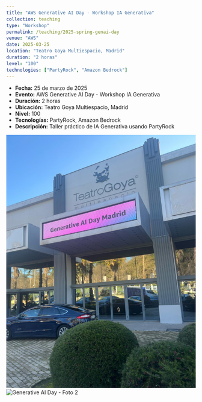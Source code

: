 ```yaml
---
title: "AWS Generative AI Day - Workshop IA Generativa"
collection: teaching
type: "Workshop"
permalink: /teaching/2025-spring-genai-day
venue: "AWS"
date: 2025-03-25
location: "Teatro Goya Multiespacio, Madrid"
duration: "2 horas"
level: "100"
technologies: ["PartyRock", "Amazon Bedrock"]
---
```


- **Fecha:** 25 de marzo de 2025  
- **Evento:** AWS Generative AI Day - Workshop IA Generativa  
- **Duración:** 2 horas  
- **Ubicación:** Teatro Goya Multiespacio, Madrid  
- **Nivel:** 100  
- **Tecnologías:** PartyRock, Amazon Bedrock  
- **Descripción:** Taller práctico de IA Generativa usando PartyRock

![Generative AI Day - Foto 1](/images/teaching/202503_genaidaygoya.JPG)  
![Generative AI Day - Foto 2](/images/teaching/202503_genaidayteatrogoya.PNG)